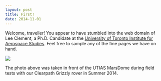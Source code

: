 ```yaml
---
layout: post
title: First!
date: 2014-11-01
---
```


Welcome, traveller! You appear to have stumbled into the web domain of Lee Clement, a Ph.D. Candidate at the <a href="http://www.utias.utoronto.ca/">University of Toronto Institute for Aerospace Studies</a>. Feel free to sample any of the fine pages we have on hand.

<a href="{{ site.url }}/assets/grizzly-marsdome-summer-2014.JPG"><img src="{{ site.url }}/assets/grizzly-marsdome-summer-2014.JPG"/></a>

The photo above was taken in front of the UTIAS MarsDome during field tests with our Clearpath Grizzly rover in Summer 2014.
